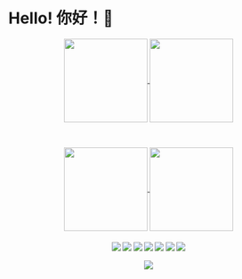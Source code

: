# Hello! 你好！👋

<p align="center">
  <a href="https://github.com/TongWu">
    <img align="center"
         height="150em"
         src="https://github-readme-stats.vercel.app/api?username=TongWu&show_icons=true&include_all_commits=true&count_private=true&theme=apprentice&hide_border=true&bg_color=0D1117" />
  </a>
  <a href="https://github.com/TongWu">
    <img align="center"
         height="150em"
         src="https://github-readme-streak-stats.herokuapp.com/?user=TongWu&theme=black-ice&hide_border=true&stroke=0000&background=0D1117&ring=e05397&fire=e05397&currStreakLabel=e05397" />
  </a>

​    
<p align="center">
  <a href="https://github.com/TongWu">
    <img align="center"
         height="150em"
         src="https://github-readme-stats.vercel.app/api/top-langs?username=TongWu&show_icons=true&include_all_commits=true&count_private=true&theme=apprentice&hide_border=true&bg_color=0D1117&layout=compact" />
  </a>
  <a href="https://github.com/TongWu">
    <img align="center"
         height="150em"
         src="[![Wakatime stats](https://github-readme-stats.vercel.app/api/wakatime?username=TedWu)](https://github.com/anuraghazra/github-readme-stats)" />
  </a>

<h4 align="center">
<img src="https://readme-components.vercel.app/api?component=logo&logo=c&text=false&">
<img src="https://readme-components.vercel.app/api?component=logo&logo=cplusplus&text=false&">
<img src="https://readme-components.vercel.app/api?component=logo&logo=python&text=false&">
<img src="https://readme-components.vercel.app/api?component=logo&logo=java&text=false&">
<img src="https://readme-components.vercel.app/api?component=logo&logo=r&text=false&">
<img src="https://readme-components.vercel.app/api?component=logo&logo=mysql&text=false&">
<img src="https://readme-components.vercel.app/api?component=logo&logo=linux&text=false&">


<p align="center">
  <a href="https://github.com/TongWu">
    <img
      align="center"
      src="https://github-profile-trophy.vercel.app/?username=TongWu&theme=onedark&no-frame=true&row=1&&margin-w=20&no-bg=true"/>
  </a>
</a>
</p>
